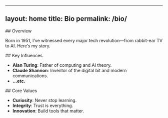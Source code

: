 
---
layout: home
title: Bio
permalink: /bio/
---

<section id="overview">
## Overview

Born in 1951, I’ve witnessed every major tech revolution—from rabbit-ear TV to AI. Here’s my story.

</section>

<section id="influences">
## Key Influences

- **Alan Turing**: Father of computing and AI theory.  
- **Claude Shannon**: Inventor of the digital bit and modern communications.  
- **…etc.**

</section>

<section id="values">
## Core Values

- **Curiosity**: Never stop learning.  
- **Integrity**: Trust is everything.  
- **Innovation**: Build tools that matter.
</section>
